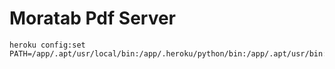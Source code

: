 
# Moratab Pdf Server

    heroku config:set PATH=/app/.apt/usr/local/bin:/app/.heroku/python/bin:/app/.apt/usr/bin:/usr/local/bin:/usr/bin:/bin
